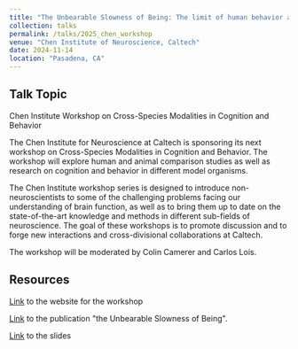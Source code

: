 ```yaml
---
title: "The Unbearable Slowness of Being: The limit of human behavior at 10 bits/s"
collection: talks
permalink: /talks/2025_chen_workshop
venue: "Chen Institute of Neuroscience, Caltech"
date: 2024-11-14
location: "Pasadena, CA"
---
```


Talk Topic
------
Chen Institute Workshop on Cross-Species Modalities in Cognition and Behavior

The Chen Institute for Neuroscience at Caltech is sponsoring its next workshop on Cross-Species Modalities in Cognition and Behavior. The workshop will explore human and animal comparison studies as well as research on cognition and behavior in different model organisms.

The Chen Institute workshop series is designed to introduce non-neuroscientists to some of the challenging problems facing our understanding of brain function, as well as to bring them up to date on the state-of-the-art knowledge and methods in different sub-fields of neuroscience. The goal of these workshops is to promote discussion and to forge new interactions and cross-divisional collaborations at Caltech.

The workshop will be moderated by Colin Camerer and Carlos Lois.


Resources
------

[Link](https://neuroscience.caltech.edu/programs/workshops/chen-institute-workshop-cross-species-modalities) to the website for the workshop

[Link](https://jieyusz.github.io/publication/2024_zheng_slowness) to the publication "the Unbearable Slowness of Being". 

[Link](http://Jieyusz.github.io/files/250411_slowness.pdf) to the slides 
